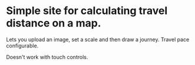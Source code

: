# Simple site for calculating travel distance on a map.
Lets you upload an image, set a scale and then draw a journey. Travel pace configurable.

Doesn't work with touch controls.